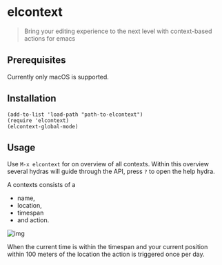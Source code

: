 # elcontext

> Bring your editing experience to the next level with context-based actions for emacs


## Prerequisites

Currently only macOS is supported.


## Installation

```emacs-lisp
(add-to-list 'load-path "path-to-elcontext")
(require 'elcontext)
(elcontext-global-mode)
```


## Usage

Use `M-x elcontext` for on overview of all contexts. Within this overview several hydras will guide through the API, press `?` to open the help hydra.

A contexts consists of a

-   name,
-   location,
-   timespan
-   and action.

![img](https://github.com/rollacaster/elcontext/blob/master/screenshot.png)

When the current time is within the timespan and your current position within 100 meters of the location the action is triggered once per day.
